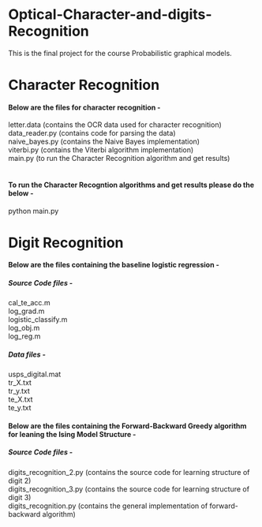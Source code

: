 # Optical-Character-and-digits-Recognition
This is the final project for the course Probabilistic graphical models.

# Character Recognition

#### Below are the files for character recognition - <br />
  letter.data  (contains the OCR data used for character recognition) <br />
  data_reader.py (contains code for parsing the data) <br />
  naive_bayes.py (contains the Naive Bayes implementation) <br />
  viterbi.py (contains the Viterbi algorithm implementation) <br />
  main.py (to run the Character Recognition algorithm and get results) <br />
<br />
#### To run the Character Recogntion algorithms and get results please do the below - <br />
  python main.py <br />


# Digit Recognition

#### Below are the files containing the baseline logistic regression -
##### Source Code files -
  cal_te_acc.m <br />
  log_grad.m <br />
  logistic_classify.m <br />
  log_obj.m <br />
  log_reg.m <br />
  
##### Data files -
  usps_digital.mat <br />
  tr_X.txt <br />
  tr_y.txt <br />
  te_X.txt <br />
  te_y.txt <br />
  
#### Below are the files containing the Forward-Backward Greedy algorithm for leaning the Ising Model Structure -
##### Source Code files -
  digits_recognition_2.py  (contains the source code for learning structure of digit 2) <br />
  digits_recognition_3.py  (contains the source code for learning structure of digit 3) <br />
  digits_recognition.py (contains the general implementation of forward-backward algorithm) <br />
  
